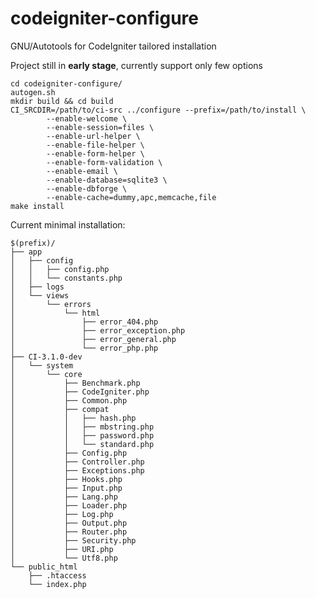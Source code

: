# codeigniter-configure
GNU/Autotools for CodeIgniter tailored installation

Project still in **early stage**, currently support only few options

    cd codeigniter-configure/
    autogen.sh
    mkdir build && cd build
    CI_SRCDIR=/path/to/ci-src ../configure --prefix=/path/to/install \
            --enable-welcome \
            --enable-session=files \
            --enable-url-helper \
            --enable-file-helper \
            --enable-form-helper \
            --enable-form-validation \
            --enable-email \
            --enable-database=sqlite3 \
            --enable-dbforge \
            --enable-cache=dummy,apc,memcache,file
    make install

Current minimal installation:

    $(prefix)/
    ├── app
    │   ├── config
    │   │   ├── config.php
    │   │   └── constants.php
    │   ├── logs
    │   └── views
    │       └── errors
    │           └── html
    │               ├── error_404.php
    │               ├── error_exception.php
    │               ├── error_general.php
    │               └── error_php.php
    ├── CI-3.1.0-dev
    │   └── system
    │       └── core
    │           ├── Benchmark.php
    │           ├── CodeIgniter.php
    │           ├── Common.php
    │           ├── compat
    │           │   ├── hash.php
    │           │   ├── mbstring.php
    │           │   ├── password.php
    │           │   └── standard.php
    │           ├── Config.php
    │           ├── Controller.php
    │           ├── Exceptions.php
    │           ├── Hooks.php
    │           ├── Input.php
    │           ├── Lang.php
    │           ├── Loader.php
    │           ├── Log.php
    │           ├── Output.php
    │           ├── Router.php
    │           ├── Security.php
    │           ├── URI.php
    │           └── Utf8.php
    └── public_html
        ├── .htaccess
        └── index.php
